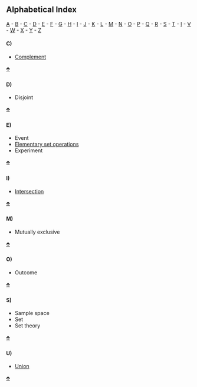 ## Alphabetical Index

<a name="TOC"></a>
<a href="#LA">A</a>  -  <a href="#LB">B</a>  -  <a href="#LC">C</a>  -  <a href="#LD">D</a> -  <a href="#LE">E</a>  -  <a href="#LF">F</a>  -  <a href="#LG">G</a>  -  <a href="#LH">H</a>  -  <a href="#LI">I</a>  -  <a href="#LJ">J</a>  -  <a href="#LK">K</a>  -  <a href="#LL">L</a>  -  <a href="#LM">M</a>  -  <a href="#LN">N</a>  -  <a href="#LO">O</a>  -  <a href="#LP">P</a>  -  <a href="#LQ">Q</a>  -  <a href="#LR">R</a>  -  <a href="#LS">S</a>  -  <a href="#LT">T</a>  -  <a href="#LU">I</a>  -  <a href="#LV">V</a>  -  <a href="#LW">W</a>  -  <a href="#LX">X</a>  -  <a href="#LY">Y</a>   -  <a href="#LZ">Z</a>

<a name="LC"></a>
#### C)

* <a href="https://rettopnivek.github.io/Tutorials_for_statistics/docs/C01_P001_Set_theory.html#S03">Complement</a>

<a href="#TOC">&#129145;</a>

<a name="LD"></a>
#### D)

* Disjoint

<a href="#TOC">&#129145;</a>

<a name="LE"></a>
#### E)

* Event
* <a href="https://rettopnivek.github.io/Tutorials_for_statistics/docs/C01_P001_Set_theory.html#S03">Elementary set operations</a>
* Experiment

<a href="#TOC">&#129145;</a>

<a name="LI"></a>
#### I)

* <a href="https://rettopnivek.github.io/Tutorials_for_statistics/docs/C01_P001_Set_theory.html#S03">Intersection</a>

<a href="#TOC">&#129145;</a>

<a name="LM"></a>
#### M)

* Mutually exclusive

<a href="#TOC">&#129145;</a>

<a name="LO"></a>
#### O)

* Outcome

<a href="#TOC">&#129145;</a>

<a name="LS"></a>
#### S)

* Sample space
* Set
* Set theory

<a href="#TOC">&#129145;</a>

<a name="LU"></a>
#### U)

* <a href="https://rettopnivek.github.io/Tutorials_for_statistics/docs/C01_P001_Set_theory.html#S03">Union</a>

<a href="#TOC">&#129145;</a>



